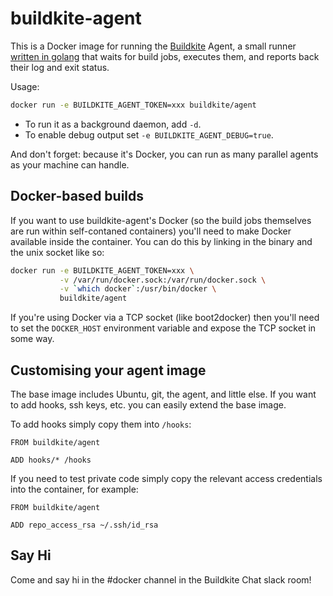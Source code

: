 # buildkite-agent

This is a Docker image for running the [Buildkite](https://buildkite.com/) Agent, a small runner [written in golang](https://github.com/buildkite/agent) that waits for build jobs, executes them, and reports back their log and exit status.

Usage:

```bash
docker run -e BUILDKITE_AGENT_TOKEN=xxx buildkite/agent
```

* To run it as a background daemon, add `-d`.
* To enable debug output set `-e BUILDKITE_AGENT_DEBUG=true`.

And don't forget: because it's Docker, you can run as many parallel agents as your machine can handle.

## Docker-based builds

If you want to use buildkite-agent's Docker (so the build jobs themselves are run within self-contaned containers) you'll need to make Docker available inside the container. You can do this by linking in the binary and the unix socket like so:

```bash
docker run -e BUILDKITE_AGENT_TOKEN=xxx \
           -v /var/run/docker.sock:/var/run/docker.sock \
           -v `which docker`:/usr/bin/docker \
           buildkite/agent
```

If you're using Docker via a TCP socket (like boot2docker) then you'll need to set the `DOCKER_HOST` environment variable and expose the TCP socket in some way.

## Customising your agent image

The base image includes Ubuntu, git, the agent, and little else. If you want to add hooks, ssh keys, etc. you can easily extend the base image.

To add hooks simply copy them into `/hooks`:

```
FROM buildkite/agent

ADD hooks/* /hooks
```

If you need to test private code simply copy the relevant access credentials into the container, for example:

```
FROM buildkite/agent

ADD repo_access_rsa ~/.ssh/id_rsa
```

## Say Hi

Come and say hi in the #docker channel in the Buildkite Chat slack room!
